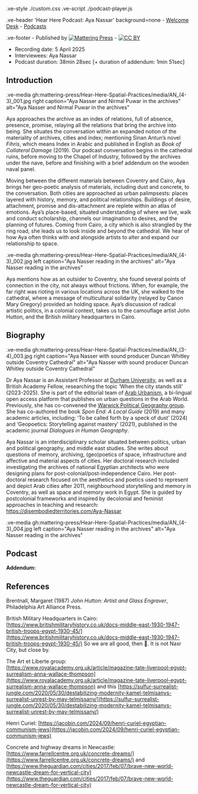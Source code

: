 .ve-style ./custom.css
.ve-script ./podcast-player.js

.ve-header 'Hear Here Podcast: Aya Nassar' background=none
    - [Welcome Desk](/)
    - [Podcasts](/essays/podcasts.md)

.ve-footer
    - Published by [![Mattering Press](https://www.matteringpress.org/wp-content/themes/matteringpress/img/mattering-press.png)](https://www.matteringpress.org/)
    - [![CC BY](https://licensebuttons.net/l/by/4.0/88x31.png)](https://creativecommons.org/licenses/by/4.0/)

- Recording date: 5 April 2025
- Interviewees: Aya Nassar
- Podcast duration: 38min 28sec [+ duration of addendum: 1min 51sec]

## Introduction

.ve-media gh:mattering-press/Hear-Here-Spatial-Practices/media/AN_(4-3)_001.jpg right caption="Aya Nasser and Nirmal Puwar in the archives" alt="Aya Nasser and Nirmal Puwar in the archives"

Aya approaches the archive as an index of relations, full of absence, presence, promise, relaying all the relations that bring the archive into being. She situates the conversation within an expanded notion of the materiality of archives, cities and index; mentioning Sinan Antun’s novel _Fihris_, which means Index in Arabic and published in English as _Book of Collateral Damage_ (2019). Our podcast conversation begins in the cathedral ruins, before moving to the Chapel of Industry, followed by the archives under the nave, before and finishing with a brief addendum on the wooden naval panel.

Moving between the different materials between Coventry and Cairo, Aya brings her geo-poetic analysis of materials, including dust and concrete, to the conversation. Both cities are approached as urban palimpsests: places layered with history, memory, and political relationships. Buildings of desire, attachment, promise and dis-attachment are replete within an atlas of emotions. Aya’s place-based, situated understanding of where we live, walk and conduct scholarship, channels our imagination to desires, and the planning of futures. Coming from Cairo, a city which is also strangled by the ring road, she leads us to look inside and beyond the cathedral. We hear of how Aya often thinks with and alongside artists to alter and expand our relationship to space.

.ve-media gh:mattering-press/Hear-Here-Spatial-Practices/media/AN_(4-3)_002.jpg left caption="Aya Nasser reading in the archives" alt="Aya Nasser reading in the archives"

Aya mentions how as an outsider to Coventry, she found several points of connection in the city, not always without frictions. When, for example, the far right was rioting in various locations across the UK, she walked to the cathedral, where a message of multicultural solidarity (relayed by Canon Mary Gregory) provided an holding space. Aya’s discussion of radical artistic politics, in a colonial context, takes us to the camouflage artist John Hutton, and the British military headquarters in Cairo.

## Biography

.ve-media gh:mattering-press/Hear-Here-Spatial-Practices/media/AN_(3-4)_003.jpg right caption="Aya Nasser with sound producer Duncan Whitley outside Coventry Cathedral" alt="Aya Nasser with sound producer Duncan Whitley outside Coventry Cathedral"

Dr Aya Nassar is an Assistant Professor at [Durham University](https://www.durham.ac.uk/staff/aya-m-nassar/), as well as a British Academy Fellow, researching the topic ‘When the city stands still’ (2023-2025). She is part of the editorial team of [Arab Urbanism](https://www.araburbanism.com/), a bi-lingual open access platform that publishes on urban questions in the Arab World. Previously, she has co-convened the [Warwick Political Geography group](https://warwick.ac.uk/fac/soc/pais/currentstudents/postgraduatephd/funding/resources/politicalgeography/). She has co-authored the book _Spon End: A Local Guide_ (2019) and many academic articles, including: ‘To be called forth by a speck of dust’ (2024) and ‘Geopoetics: Storytelling against mastery’ (2021), published in the academic journal _Dialogues in Human Geography_.

Aya Nassar is an interdisciplinary scholar situated between politics, urban and political geography, and middle east studies. She writes about questions of memory, archiving, (geo)poetics of space, infrastructure and affective and material aspects of cities. Her doctoral research included investigating the archives of national Egyptian architects who were designing plans for post-colonial/post-independence Cairo. Her post-doctoral research focused on the aesthetics and poetics used to represent and depict Arab cities after 2011, neighbourhood storytelling and memory in Coventry, as well as space and memory work in Egypt. She is guided by postcolonial frameworks and inspired by decolonial and feminist approaches in teaching and research: <https://disembodiedterritories.com/Aya-Nassar>

.ve-media gh:mattering-press/Hear-Here-Spatial-Practices/media/AN_(4-3)_004.jpg left caption="Aya Nasser reading in the archives" alt="Aya Nasser reading in the archives"

## Podcast

<audio id="podcast-player">
  <source src="https://github.com/mattering-press/Hear-Here-Spatial-Practices/raw/refs/heads/main/media/POD%2305_Aya%20Nassar_-16LUFs_FINALCUT.mp3" type="audio/mp3">
    <!-- fallback -->
    Your browser doesn't support HTML5 audio. Here is a <a href="https://github.com/mattering-press/Hear-Here-Spatial-Practices/raw/refs/heads/main/media/POD%2305_Aya%20Nassar_-16LUFs_FINALCUT.mp3">link to download the audio</a> instead.
</audio>

**Addendum:**

<audio id="podcast-player">
  <source src="https://github.com/mattering-press/Hear-Here-Spatial-Practices/raw/refs/heads/main/media/POD%2305_Aya%20Nassar - Addendum_01.mp3" type="audio/mp3">
    <!-- fallback -->
    Your browser doesn't support HTML5 audio. Here is a <a href="https://github.com/mattering-press/Hear-Here-Spatial-Practices/raw/refs/heads/main/media/POD%2305_Aya%20Nassar - Addendum_01.mp3">link to download the audio</a> instead.
</audio>

## References

Brentnall, Margaret (1987) _John Hutton: Artist and Glass Engraver_, Philadelphia Art Alliance Press.

British Military Headquarters in Cairo: [https://www.britishmilitaryhistory.co.uk/docs-middle-east-1930-1947-british-troops-egypt-1930-45/](https://www.britishmilitaryhistory.co.uk/docs-middle-east-1930-1947-british-troops-egypt-1930-45/) So we are all good, then 🙂. It is not Nasr City, but close by.

The Art et Liberte group: [https://www.royalacademy.org.uk/article/magazine-tate-liverpool-egypt-surrealism-anna-wallace-thompson](https://www.royalacademy.org.uk/article/magazine-tate-liverpool-egypt-surrealism-anna-wallace-thompson) and this [https://sulfur-surrealist-jungle.com/2020/05/30/destabilizing-modernity-kamel-telmisanys-surrealist-unrest-by-may-telmissany/](https://sulfur-surrealist-jungle.com/2020/05/30/destabilizing-modernity-kamel-telmisanys-surrealist-unrest-by-may-telmissany/)

Henri Curiel: [https://jacobin.com/2024/09/henri-curiel-egyptian-communism-jews](https://jacobin.com/2024/09/henri-curiel-egyptian-communism-jews)

Concrete and highway  dreams in Newcastle: [https://www.farrellcentre.org.uk/concrete-dreams/](https://www.farrellcentre.org.uk/concrete-dreams/) and [https://www.theguardian.com/cities/2017/feb/07/brave-new-world-newcastle-dream-for-vertical-city](https://www.theguardian.com/cities/2017/feb/07/brave-new-world-newcastle-dream-for-vertical-city)